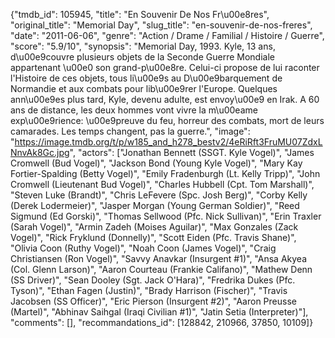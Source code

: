 {"tmdb_id": 105945, "title": "En Souvenir De Nos Fr\u00e8res", "original_title": "Memorial Day", "slug_title": "en-souvenir-de-nos-freres", "date": "2011-06-06", "genre": "Action / Drame / Familial / Histoire / Guerre", "score": "5.9/10", "synopsis": "Memorial Day, 1993. Kyle, 13 ans, d\u00e9couvre plusieurs objets de la Seconde Guerre Mondiale appartenant \u00e0 son grand-p\u00e8re. Celui-ci propose de lui raconter l'Histoire de ces objets, tous li\u00e9s au D\u00e9barquement de Normandie et aux combats pour lib\u00e9rer l'Europe. Quelques ann\u00e9es plus tard, Kyle, devenu adulte, est envoy\u00e9 en Irak. A 60 ans de distance, les deux hommes vont vivre la m\u00eame exp\u00e9rience: \u00e9preuve du feu, horreur des combats, mort de leurs camarades. Les temps changent, pas la guerre.", "image": "https://image.tmdb.org/t/p/w185_and_h278_bestv2/4eRiRft3FruMU07ZdxLNnvAk8Gc.jpg", "actors": ["Jonathan Bennett (SSGT. Kyle Vogel)", "James Cromwell (Bud Vogel)", "Jackson Bond (Young Kyle Vogel)", "Mary Kay Fortier-Spalding (Betty Vogel)", "Emily Fradenburgh (Lt. Kelly Tripp)", "John Cromwell (Lieutenant Bud Vogel)", "Charles Hubbell (Cpt. Tom Marshall)", "Steven Luke (Brandt)", "Chris LeFevere (Spc. Josh Berg)", "Corby Kelly (Derek Lodermeier)", "Jasper Morgan (Young German Soldier)", "Reed Sigmund (Ed Gorski)", "Thomas Sellwood (Pfc. Nick Sullivan)", "Erin Traxler (Sarah Vogel)", "Armin Zadeh (Moises Aguilar)", "Max Gonzales (Zack Vogel)", "Rick Fryklund (Donnelly)", "Scott Eiden (Pfc. Travis Shane)", "Olivia Coon (Ruthy Vogel)", "Noah Coon (James Vogel)", "Craig Christiansen (Ron Vogel)", "Savvy Anavkar (Insurgent #1)", "Ansa Akyea (Col. Glenn Larson)", "Aaron Courteau (Frankie Califano)", "Mathew Denn (SS Driver)", "Sean Dooley (Sgt. Jack O'Hara)", "Fredrika Dukes (Pfc. Tyson)", "Ethan Fagen (Justin)", "Brady Harrison (Fischer)", "Travis Jacobsen (SS Officer)", "Eric Pierson (Insurgent #2)", "Aaron Preusse (Martel)", "Abhinav Saihgal (Iraqi Civilian #1)", "Jatin Setia (Interpreter)"], "comments": [], "recommandations_id": [128842, 210966, 37850, 10109]}
